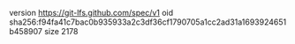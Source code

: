 version https://git-lfs.github.com/spec/v1
oid sha256:f94fa41c7bac0b935933a2c3df36cf1790705a1cc2ad31a1693924651b458907
size 2178
